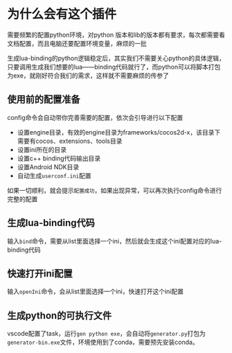 # 为什么会有这个插件

需要频繁的配置python环境，对python 版本和lib的版本都有要求，每次都需要看文档配置，而且电脑还要配置环境变量，麻烦的一批


生成lua-binding的python逻辑稳定后，其实我们不需要关心python的具体逻辑，只要调用生成我们想要的lua——binding代码就行了，而python可以将脚本打包为exe，就刚好符合我们的需求，这样就不需要麻烦的传参了


## 使用前的配置准备

config命令会自动带你完善需要的配置，依次会引导进行以下配置
- 设置engine目录，有效的engine目录为frameworks/cocos2d-x，该目录下需要有cocos、extensions、tools目录
- 设置ini所在的目录
- 设置c++ binding代码输出目录
- 设置Android NDK目录
- 自动生成`userconf.ini`配置

如果一切顺利，就会提示`配置成功`，如果出现异常，可以再次执行config命令进行完整的配置
## 生成lua-binding代码
输入`bind`命令，需要从list里面选择一个ini，然后就会生成这个ini配置对应的lua-binding代码

## 快速打开ini配置
输入`openIni`命令，会从list里面选择一个ini，快速打开这个ini配置

## 生成python的可执行文件

vscode配置了task，运行`gen python exe`，会自动将`generator.py`打包为`generator-bin.exe`文件，环境使用到了conda，需要预先安装conda。